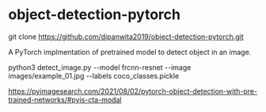 # object-detection-pytorch

git clone https://github.com/dipanwita2019/object-detection-pytorch.git

A PyTorch implmentation of pretrained model to detect object in an image.

python3 detect_image.py --model frcnn-resnet --image images/example_01.jpg --labels coco_classes.pickle

https://pyimagesearch.com/2021/08/02/pytorch-object-detection-with-pre-trained-networks/#pyis-cta-modal